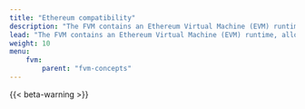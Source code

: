 ```yaml
---
title: "Ethereum compatibility"
description: "The FVM contains an Ethereum Virtual Machine (EVM) runtime, allowing Ethereum and Solidity developers to run their contracts on the FVM with little to no modifications. This page details what exactly this EVM-compatibility means, and any other information that Ethereum developers may need to build applications on the FVM."
lead: "The FVM contains an Ethereum Virtual Machine (EVM) runtime, allowing Ethereum and Solidity developers to run their contracts on the FVM with little to no modifications. This page details what exactly this EVM-compatibility means, and any other information that Ethereum developers may need to build applications on the FVM."
weight: 10
menu:
    fvm:
        parent: "fvm-concepts"
---
```


{{< beta-warning >}}

<!-- - What does EVM compatibility mean -->
<!-- - Can I use my EVM contracts? -->
<!-- - Why FEVM? Why not just EVM? -->
<!-- - Ethereum JSON-RPC on FVM (reconciling with tipsets) -->
<!-- - Can I deploy an existing Solidity smart contract to FEVM? -->
<!-- - What’s the speed of FVM compared to EVM -->
<!-- - Can I use precompiles on FEVM? -->
